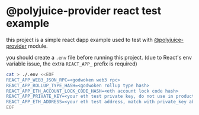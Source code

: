 # @polyjuice-provider react test example

this project is a simple react dapp example used to test with [@polyjuice-provider](https://github.com/nervosnetwork/polyjuice-provider) module.

you should create a `.env` file before running this project. (due to React's env variable issue, the extra `REACT_APP_` prefix is required)

```sh
cat > ./.env <<EOF
REACT_APP_WEB3_JSON_RPC=<godwoken web3 rpc>
REACT_APP_ROLLUP_TYPE_HASH=<godwoken rollup type hash>
REACT_APP_ETH_ACCOUNT_LOCK_CODE_HASH=<eth account lock code hash>
REACT_APP_PRIVATE_KEY=<your eth test private key, do not use in production>
REACT_APP_ETH_ADDRESS=<your eth test address, match with private_key above>
EOF
```
